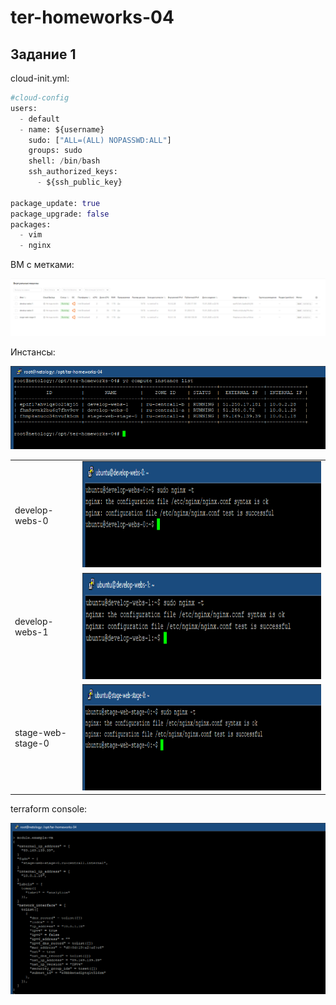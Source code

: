 # ter-homeworks-04

## Задание 1

cloud-init.yml:

``` terraform
#cloud-config
users:
  - default
  - name: ${username}
    sudo: ["ALL=(ALL) NOPASSWD:ALL"]
    groups: sudo
    shell: /bin/bash
    ssh_authorized_keys:
      - ${ssh_public_key}

package_update: true
package_upgrade: false
packages:
  - vim
  - nginx
```

ВМ с метками:

![VMs](./pictures/1_VM_with_labels.png)

Инстансы:

![Instances](./pictures/1_instance_list.png)

<table>
  <tr>
    <td>develop-webs-0</td>
    <td><img src="./pictures/1_develop-webs-0.png" width=890 height=170></td>
  </tr>
  <tr>
    <td>develop-webs-1</td>
    <td><img src="./pictures/1_develop-webs-1.png" width=890 height=170></td>
  </tr>
  <tr>
    <td>stage-web-stage-0</td>
    <td><img src="./pictures/1_stage-web-stage-0.png" width=890 height=170></td>
  </tr>
</table>

terraform console:

![Terraform_console](./pictures/1_Terraform_console.png)




